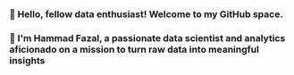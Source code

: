 ### 👋 Hello, fellow data enthusiast! Welcome to my GitHub space.
### 🚀 I'm Hammad Fazal, a passionate data scientist and analytics aficionado on a mission to turn raw data into meaningful insights

<!--
**hammad-fazal/Hammad-Fazal** is a ✨ _special_ ✨ repository because its `README.md` (this file) appears on your GitHub profile.

Here are some ideas to get you started:

- 🌱 I’m currently learning data science and data analytics tools.
- 🛠️ My expertise lies in Python, MS Excel, SQL, Tableau and I'm always exploring new ways to leverage data for strategic decision-making.
- 🤔 I’m looking to collaborate with people who feel crazy when they hear data.
- 📈 Whether you're a fellow data enthusiast, a potential collaborator, or just someone curious about the world of data, feel free to reach out. 
- 📫 Reach me at: Contact: +92-324-3351271 -- Email: hammadfazal75@gmail.com
-->
